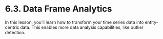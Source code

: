 # 6.3. Data Frame Analytics

In this lesson, you’ll learn how to transform your time series data into entity-centric data. This enables more data analysis capabilities, like outlier detection.


